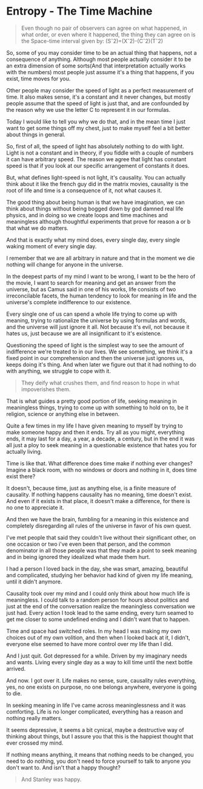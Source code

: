 # Entropy - The Time Machine

> Even though no pair of observers can agree on what happened, in what order, or even where it happened, the thing they can agree on is the Space-time interval given by: (Sˆ2)=(Xˆ2)-(Cˆ2)(Tˆ2)

So, some of you may consider time to be an actual thing that happens, not a consequence of anything. Although most people actually consider it to be an extra dimension of some sorts(And that interpretation actually works with the numbers) most people just assume it's a thing that happens, if you exist, time moves for you.

Other people may consider the speed of light as a perfect measurement of time. It also makes sense, it's a constant and it never changes, but mostly people assume that the speed of light is just that, and are confounded by the reason why we use the letter C to represent it in our formulas.

Today I would like to tell you why we do that, and in the mean time I just want to get some things off my chest, just to make myself feel a bit better about things in general.

So, first of all, the speed of light has absolutely nothing to do with light. Light is not a constant and in theory, if you fiddle with a couple of numbers it can have arbitrary speed. The reason we agree that light has constant speed is that if you look at our specific arrangement of constants it does.

But, what defines light-speed is not light, it's causality. You can actually think about it like the french guy did in the matrix movies, causality is the root of life and time is a consequence of it, not what causes it.

The good thing about being human is that we have imagination, we can think about things without being bogged down by god damned real life physics, and in doing so we create loops and time machines and meaningless although thoughtful experiments that prove for reason a or b that what we do matters.

And that is exactly what my mind does, every single day, every single waking moment of every single day.

I remember that we are all arbitrary in nature and that in the moment we die nothing will change for anyone in the universe.

In the deepest parts of my mind I want to be wrong, I want to be the hero of the movie, I want to search for meaning and get an answer from the universe, but as Camus said in one of his works, life consists of two irreconcilable facets, the human tendency to look for meaning in life and the universe's complete indifference to our existence.

Every single one of us can spend a whole life trying to come up with meaning, trying to rationalize the universe by using formulas and words, and the universe will just ignore it all. Not because it's evil, not because it hates us, just because we are all insignificant to it's existence.

Questioning the speed of light is the simplest way to see the amount of indifference we're treated to in our lives. We see something, we think it's a fixed point in our comprehension and then the universe just ignores us, keeps doing it's thing. And when later we figure out that it had nothing to do with anything, we struggle to cope with it.

>They deify what crushes them, and find reason to hope in what impoverishes them.

That is what guides a pretty good portion of life, seeking meaning in meaningless things, trying to come up with something to hold on to, be it religion, science or anything else in between.

Quite a few times in my life I have given meaning to myself by trying to make someone happy and then it ends. Try all as you might, everything ends, it may last for a day, a year, a decade, a century, but in the end it was all just a ploy to seek meaning in a questionable existence that hates you for actually living.

Time is like that. What difference does time make if nothing ever changes? Imagine a black room, with no windows or doors and nothing in it, does time exist there?

It doesn't, because time, just as anything else, is a finite measure of causality. If nothing happens causality has no meaning, time doesn't exist. And even if it exists in that place, it doesn't make a difference, for there is no one to appreciate it.

And then we have the brain, fumbling for a meaning in this existence and completely disregarding all rules of the universe in favor of his own quest.

I've met people that said they couldn't live without their significant other, on one occasion or two i've even been that person, and the common denominator in all those people was that they made a point to seek meaning and in being ignored they idealized what made them hurt.

I had a person I loved back in the day, she was smart, amazing, beautiful and complicated, studying her behavior had kind of given my life meaning, until it didn't anymore.

Causality took over my mind and I could only think about how much life is meaningless. I could talk to a random person for hours about politics and just at the end of the conversation realize the meaningless conversation we just had. Every action I took lead to the same ending, every turn seamed to get me closer to some undefined ending and I didn't want that to happen.

Time and space had switched roles. In my head I was making my own choices out of my own volition, and then when I looked back at it, I didn't, everyone else seemed to have more control over my life than I did.

And I just quit. Got depressed for a while. Driven by my imaginary needs and wants. Living every single day as a way to kill time until the next bottle arrived.

And now. I got over it. Life makes no sense, sure, causality rules everything, yes, no one exists on purpose, no one belongs anywhere, everyone is going to die.

In seeking meaning in life I've came across meaninglessness and it was comforting. Life is no longer complicated, everything has a reason and nothing really matters.

It seems depressive, it seems a bit cynical, maybe a destructive way of thinking about things, but I assure you that this is the happiest thought that ever crossed my mind.

If nothing means anything, it means that nothing needs to be changed, you need to do nothing, you don't need to force yourself to talk to anyone you don't want to. And isn't that a happy thought?

> And Stanley was happy.
